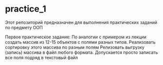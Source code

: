 # practice_1
Этот репозиторий предназначен для выполнения практических заданий по предмету ООП

Первое практическое задание: 
  По аналогии с примером из лекции создать массив из 12-15 объектов с полями разных типов.
  Реализовать сортировку этого массива по разным полям
  Релизовать выгрузку (запись) массива в файл любого формата. Допускается просто записать все поля подряд в текстовый файл
